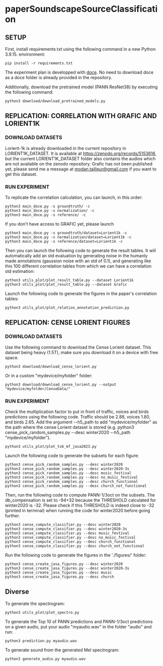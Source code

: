 # paperSoundscapeSourceClassification

## SETUP

First, install requirements.txt using the following command in a new Python 3.9.15. environment:

```
pip install -r requirements.txt
```

The experiment plan is developped with [doce](https://doce.readthedocs.io/en/latest/). 
No need to download doce as a doce folder is already provided in the repository.

Additionally, download the pretrained model (PANN ResNet38) by executing the following command:

```
python3 download/download_pretrained_models.py
```

## REPLICATION: CORRELATION WITH GRAFIC AND LORIENT1K

### DOWNLOAD DATASETS

Lorient-1k is already downloaded in the current repository in LORIENT1K_DATASET. It is available at https://zenodo.org/records/5153616, but the current LORIENT1K_DATASET folder
also contains the audios which are not available on the zenodo repository.
Grafic has not been published yet, please send me a message at modan.tailleur@gmail.com if you want to get this dataset.

### RUN EXPERIMENT


To replicate the correlation calculation, you can launch, in this order:

```
python3 main_doce.py -s groundtruth/ -c
python3 main_doce.py -s normalization/ -c
python3 main_doce.py -s reference/ -c
```

If you don't have access to GRAFIC yet, please launch

```
python3 main_doce.py -s groundtruth/dataset=Lorient1k -c
python3 main_doce.py -s normalization/dataset=Lorient1k -c
python3 main_doce.py -s reference/dataset=Lorient1k -c
```

Then you can launch the following code to generate the result tables. It will automatically add an std evaluation by generating noise in the humanly made annotations (gaussion noise with an std of 0.1), and 
generating like this 100 different correlation tables from which we can have a correlation std estimation:

```
python3 utils_plot/plot_result_table.py --dataset Lorient1k
python3 utils_plot/plot_result_table.py --dataset Grafic
```

Launch the following code to generate the figures in the paper's correlation tables:

```
python3 utils_plot/plot_relation_annotation_prediction.py
```

## REPLICATION: CENSE LORIENT FIGURES

### DOWNLOAD DATASETS

Use the following command to download the Cense Lorient dataset. This dataset being heavy (1.5T), make sure you download it on a device with free space.
```
python3 download/download_cense_lorient.py
```
Or in a custom "mydevice/myfolder" folder:
```
python3 download/download_cense_lorient.py --output "mydevice/myfolder/CenseData/"
```

### RUN EXPERIMENT

Check the multiplication factor to put in front of traffic, voices and birds predictions using the following code. Traffic should be 2.88, voices 1.80, and birds 2.65.
Add the argument --h5_path to add "mydevice/myfolder" as the path where the cense Lorient dataset is stored (e.g. python3 cense_pick_random_samples.py --desc winter2020 --h5_path "mydevice/myfolder"). 

```
python3 utils_plot/plot_tvb_mf_jasa2023.py
```

Launch the following code to generate the subsets for each figure:

```
python3 cense_pick_random_samples.py --desc winter2020
python3 cense_pick_random_samples.py --desc winter2020-3s
python3 cense_pick_random_samples.py --desc music_festival
python3 cense_pick_random_samples.py --desc no_music_festival
python3 cense_pick_random_samples.py --desc church_functional
python3 cense_pick_random_samples.py --desc church_not_functional
```

Then, run the following code to compute PANN-1/3oct on the subsets. The db_compensation is set to -94+32 because the THRESHOLD calculated for winter2020 is -32. Please check if this THRESHOLD
is indeed close to -32 (printed in terminal) when running the code for winter2020 before going further. 
```
python3 cense_compute_classifier.py --desc winter2020
python3 cense_compute_classifier.py --desc winter2020-3s
python3 cense_compute_classifier.py --desc music_festival
python3 cense_compute_classifier.py --desc no_music_festival
python3 cense_compute_classifier.py --desc church_functional
python3 cense_compute_classifier.py --desc church_not_functional
```

Run the following code to generate the figures in the './figures/' folder:

```
python3 cense_create_jasa_figures.py --desc winter2020
python3 cense_create_jasa_figures.py --desc winter2020-3s
python3 cense_create_jasa_figures.py --desc music
python3 cense_create_jasa_figures.py --desc church

```

## Diverse

To generate the spectrogram:

```
python3 utils_plot/plot_spectro.py
```

To generate the Top 10 of PANN predictions and PANN-1/3oct predictions on a given audio, put your audio "myaudio.wav" in the folder "audio" and run:
```
python3 prediction.py myaudio.wav
```

To generate sound from the generated Mel spectrogram:
```
python3 generate_audio.py myaudio.wav
```

